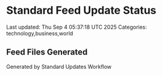 # Standard Feed Update Status
Last updated: Thu Sep  4 05:37:18 UTC 2025
Categories: technology,business,world

## Feed Files Generated

Generated by Standard Updates Workflow
